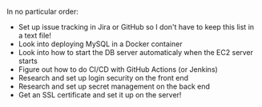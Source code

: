 In no particular order:
- Set up issue tracking in Jira or GitHub so I don't have to keep this list in a text file!
- Look into deploying MySQL in a Docker container
- Look into how to start the DB server automaticaly when the EC2 server starts
- Figure out how to do CI/CD with GitHub Actions (or Jenkins)
- Research and set up login security on the front end
- Research and set up secret management on the back end
- Get an SSL certificate and set it up on the server!
